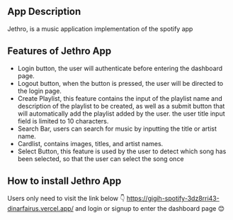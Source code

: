 ## App Description
Jethro, is a music application implementation of the spotify app

## Features of Jethro App
* Login button, the user will authenticate before entering the dashboard page.
* Logout button, when the button is pressed, the user will be directed to the login page.
* Create Playlist, this feature contains the input of the playlist name and description of the playlist to be created, as well as a submit button that will automatically add the playlist added by the user. the user title input field is limited to 10 characters.
* Search Bar, users can search for music by inputting the title or artist name.
* Cardlist, contains images, titles, and artist names.
* Select Button, this feature is used by the user to detect which song has been selected, so that the user can select the song once

## How to install Jethro App
Users only need to visit the link below 👇
https://gigih-spotify-3dz8rri43-dinarfairus.vercel.app/ 
and login or signup to enter the dashboard page 😊

